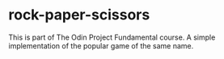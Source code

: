 # rock-paper-scissors
This is part of The Odin Project Fundamental course.
A simple implementation of the popular game of the same name.
